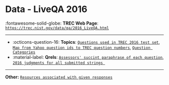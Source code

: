 # Data - LiveQA 2016 

:fontawesome-solid-globe: **TREC Web Page**: [`https://trec.nist.gov/data/qa/2016_LiveQA.html`](https://trec.nist.gov/data/qa/2016_LiveQA.html)

---

- :octicons-question-16: **Topics**: [`Questions used in TREC 2016 test set`](https://trec.nist.gov/data/qa/2016_LiveQA/questions.txt), [`Map from Yahoo question ids to TREC question numbers`](https://trec.nist.gov/data/qa/2016_LiveQA/qids.txt), [`Question Categories`](https://trec.nist.gov/data/qa/2016_LiveQA/categories.txt)
- :material-label: **Qrels**: [`Assessors' succint paraphrase of each question`](https://trec.nist.gov/data/qa/2016_LiveQA/interpretations.xml), [`2016 judgments for all submitted strings `](https://trec.nist.gov/data/qa/2016_LiveQA/anon-qrels.txt.gz)


---

**Other:** [`Resources associated with given responses`](https://trec.nist.gov/data/qa/2016_LiveQA/resources.xml)
